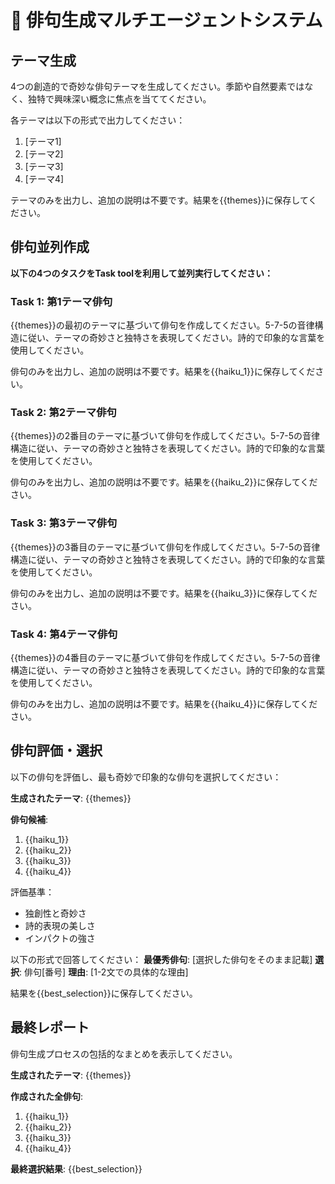 # 🎌 俳句生成マルチエージェントシステム

## テーマ生成
4つの創造的で奇妙な俳句テーマを生成してください。季節や自然要素ではなく、独特で興味深い概念に焦点を当ててください。

各テーマは以下の形式で出力してください：
1. [テーマ1]
2. [テーマ2] 
3. [テーマ3]
4. [テーマ4]

テーマのみを出力し、追加の説明は不要です。結果を{{themes}}に保存してください。

## 俳句並列作成

**以下の4つのタスクをTask toolを利用して並列実行してください：**

### Task 1: 第1テーマ俳句
{{themes}}の最初のテーマに基づいて俳句を作成してください。5-7-5の音律構造に従い、テーマの奇妙さと独特さを表現してください。詩的で印象的な言葉を使用してください。

俳句のみを出力し、追加の説明は不要です。結果を{{haiku_1}}に保存してください。

### Task 2: 第2テーマ俳句
{{themes}}の2番目のテーマに基づいて俳句を作成してください。5-7-5の音律構造に従い、テーマの奇妙さと独特さを表現してください。詩的で印象的な言葉を使用してください。

俳句のみを出力し、追加の説明は不要です。結果を{{haiku_2}}に保存してください。

### Task 3: 第3テーマ俳句
{{themes}}の3番目のテーマに基づいて俳句を作成してください。5-7-5の音律構造に従い、テーマの奇妙さと独特さを表現してください。詩的で印象的な言葉を使用してください。

俳句のみを出力し、追加の説明は不要です。結果を{{haiku_3}}に保存してください。

### Task 4: 第4テーマ俳句
{{themes}}の4番目のテーマに基づいて俳句を作成してください。5-7-5の音律構造に従い、テーマの奇妙さと独特さを表現してください。詩的で印象的な言葉を使用してください。

俳句のみを出力し、追加の説明は不要です。結果を{{haiku_4}}に保存してください。

## 俳句評価・選択
以下の俳句を評価し、最も奇妙で印象的な俳句を選択してください：

**生成されたテーマ**: {{themes}}

**俳句候補**:
1. {{haiku_1}}
2. {{haiku_2}}
3. {{haiku_3}}
4. {{haiku_4}}

評価基準：
- 独創性と奇妙さ
- 詩的表現の美しさ
- インパクトの強さ

以下の形式で回答してください：
**最優秀俳句**: [選択した俳句をそのまま記載]
**選択**: 俳句[番号]
**理由**: [1-2文での具体的な理由]

結果を{{best_selection}}に保存してください。

## 最終レポート
俳句生成プロセスの包括的なまとめを表示してください。

**生成されたテーマ**: {{themes}}

**作成された全俳句**:
1. {{haiku_1}}
2. {{haiku_2}}
3. {{haiku_3}}
4. {{haiku_4}}

**最終選択結果**: {{best_selection}}
